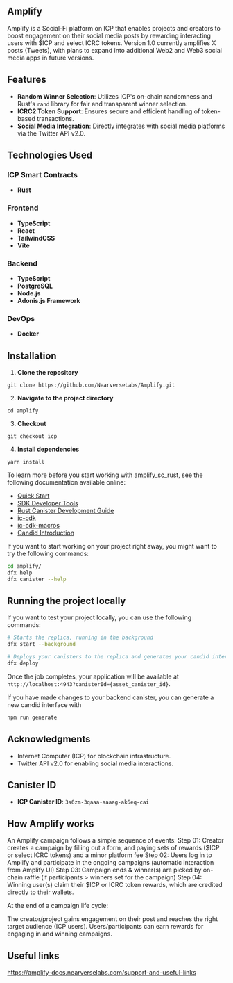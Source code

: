 ## Amplify 

Amplify is a Social-Fi platform on ICP that enables projects and creators to boost engagement on their social media posts by rewarding interacting users with $ICP and select ICRC tokens. Version 1.0 currently amplifies X posts (Tweets), with plans to expand into additional Web2 and Web3 social media apps in future versions.

## Features

- **Random Winner Selection**: Utilizes ICP's on-chain randomness and Rust's `rand` library for fair and transparent winner selection.
- **ICRC2 Token Support**: Ensures secure and efficient handling of token-based transactions.
- **Social Media Integration**: Directly integrates with social media platforms via the Twitter API v2.0.

## Technologies Used

### ICP Smart Contracts
- **Rust**

### Frontend
- **TypeScript**
- **React**
- **TailwindCSS**
- **Vite**

### Backend
- **TypeScript**
- **PostgreSQL**
- **Node.js**
- **Adonis.js Framework**

### DevOps
- **Docker**

## Installation

1. **Clone the repository**
```
git clone https://github.com/NearverseLabs/Amplify.git
```

2. **Navigate to the project directory**
```
cd amplify
```
3. **Checkout**
```
git checkout icp
```

4. **Install dependencies**
```
yarn install
```


To learn more before you start working with amplify_sc_rust, see the following documentation available online:

- [Quick Start](https://internetcomputer.org/docs/current/developer-docs/setup/deploy-locally)
- [SDK Developer Tools](https://internetcomputer.org/docs/current/developer-docs/setup/install)
- [Rust Canister Development Guide](https://internetcomputer.org/docs/current/developer-docs/backend/rust/)
- [ic-cdk](https://docs.rs/ic-cdk)
- [ic-cdk-macros](https://docs.rs/ic-cdk-macros)
- [Candid Introduction](https://internetcomputer.org/docs/current/developer-docs/backend/candid/)

If you want to start working on your project right away, you might want to try the following commands:

```bash
cd amplify/
dfx help
dfx canister --help
```

## Running the project locally

If you want to test your project locally, you can use the following commands:

```bash
# Starts the replica, running in the background
dfx start --background

# Deploys your canisters to the replica and generates your candid interface
dfx deploy
```

Once the job completes, your application will be available at `http://localhost:4943?canisterId={asset_canister_id}`.

If you have made changes to your backend canister, you can generate a new candid interface with

```bash
npm run generate
```

## Acknowledgments

- Internet Computer (ICP) for blockchain infrastructure.
- Twitter API v2.0 for enabling social media interactions.

## Canister ID

- **ICP Canister ID**: `3s6zm-3qaaa-aaaag-ak6eq-cai`



## How Amplify works

An Amplify campaign follows a simple sequence of events:
Step 01: Creator creates a campaign by filling out a form, and paying sets of rewards ($ICP or select ICRC tokens) and a minor platform fee
Step 02: Users log in to Amplify and participate in the ongoing campaigns (automatic interaction from Amplify UI)
Step 03: Campaign ends & winner(s) are picked by on-chain raffle (if participants > winners set for the campaign)
Step 04: Winning user(s) claim their $ICP or ICRC token rewards, which are credited directly to their wallets.

At the end of a campaign life cycle:

The creator/project gains engagement on their post and reaches the right target audience (ICP users).
Users/participants can earn rewards for engaging in and winning campaigns.

## Useful links

https://amplify-docs.nearverselabs.com/support-and-useful-links
